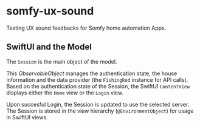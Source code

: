 # somfy-ux-sound
Testing UX sound feedbacks for Somfy home automation Apps.

## SwiftUI and the Model

The `Session` is the main object of the model. 

This _ObservableObject_ manages the authentication state, the house information and the data provider (the `FishingRod` instance for API calls). 
Based on the authentication state of the Session, the SwiftUI `ContentView` displays either the `Home` view or the `Login` view.

Upon succesful Login, the Session is updated to use the selected server. 
The Session is stored in the view hierarchy (`@EnvironmentObject`) for usage in SwiftUI views. 
 
